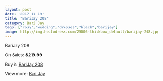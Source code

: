 ```yaml
---
layout: post
date: '2017-11-19'
title: "BariJay 208"
category: Bari Jay
tags: ["rosy","wedding","dresses","black","barijay"]
image: http://img.hectodress.com/25006-thickbox_default/barijay-208.jpg
---
```

BariJay 208

On Sales: **$219.99**
<a href="https://www.hectodress.com/bari-jay/11487-barijay-208.html"><amp-img layout="responsive" width="600" height="600" src="//img.hectodress.com/25006-thickbox_default/barijay-208.jpg" alt="BariJay 208 0" /></a>
<a href="https://www.hectodress.com/bari-jay/11487-barijay-208.html"><amp-img layout="responsive" width="600" height="600" src="//img.hectodress.com/25007-thickbox_default/barijay-208.jpg" alt="BariJay 208 1" /></a>

Buy it: [BariJay 208](https://www.hectodress.com/bari-jay/11487-barijay-208.html "BariJay 208")

View more: [Bari Jay](https://www.hectodress.com/183-bari-jay "Bari Jay")